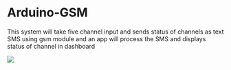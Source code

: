 # Arduino-GSM
This system will take five channel input and sends status of channels as text SMS using gsm module and an app will process the SMS and displays status of channel in dashboard

<img src = "../gsm \prototype.jpeg">
